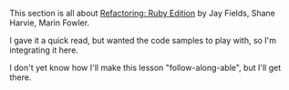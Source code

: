 This section is all about [Refactoring: Ruby Edition](https://www.amazon.com/Refactoring-Ruby-Addison-Wesley-Professional-dp-0321984137/dp/0321984137/ref=mt_paperback?_encoding=UTF8&me=&qid=) by Jay Fields, Shane Harvie, Marin Fowler.

I gave it a quick read, but wanted the code samples to play with, so I'm integrating it here. 

I don't yet know how I'll make this lesson "follow-along-able", but I'll get there.